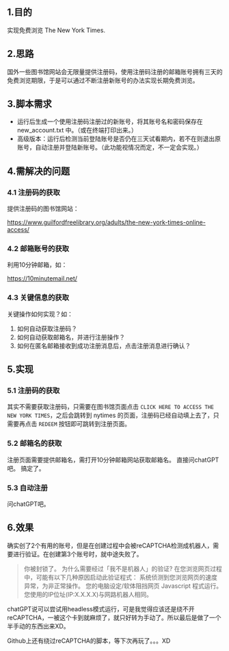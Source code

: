## 1.目的
实现免费浏览 The New York Times. 
## 2.思路
国外一些图书馆网站会无限量提供注册码，使用注册码注册的邮箱账号拥有三天的免费浏览期限，于是可以通过不断注册新账号的办法实现长期免费浏览。
## 3.脚本需求
- 运行后生成一个使用注册码注册过的新账号，将其账号名和密码保存在 new_account.txt 中。（或在终端打印出来。）
- 高级版本：运行后检测当前登陆账号是否仍在三天试看期内，若不在则退出原账号，自动注册并登陆新账号。（此功能视情况而定，不一定会实现。）
## 4.需解决的问题
### 4.1 注册码的获取
提供注册码的图书馆网站：

https://www.guilfordfreelibrary.org/adults/the-new-york-times-online-access/

### 4.2 邮箱账号的获取
利用10分钟邮箱，如：

https://10minutemail.net/

### 4.3 关键信息的获取
关键操作如何实现？如：
1. 如何自动获取注册码？
2. 如何自动获取邮箱名，并进行注册操作？
3. 如何在匿名邮箱接收到成功注册消息后，点击注册消息进行确认？

## 5.实现
### 5.1 注册码的获取
其实不需要获取注册码，只需要在图书馆页面点击 `CLICK HERE TO ACCESS THE NEW YORK TIMES`，之后会跳转到 nytimes 的页面，注册码已经自动填上去了，只需要再点击 `REDEEM` 按钮即可跳转到注册页面。
### 5.2 邮箱名的获取
注册页面需要提供邮箱名，需打开10分钟邮箱网站获取邮箱名。
直接问chatGPT吧。
搞定了。
### 5.3 自动注册
问chatGPT吧。

## 6.效果
确实创了2个有用的账号，但是在创建过程中会被reCAPTCHA检测成机器人，需要进行验证。在创建第3个账号时，就中途失败了。

> 你被封锁了。
> 为什么需要经过「我不是机器人」的验证? 在您浏览网页过程中，可能有以下几种原因启动此验证程式：
> 系统侦测到您浏览网页的速度异常，为非正常操作。
> 您的电脑设定/软体阻挡网页 Javascript 程式运行。
> 您使用的IP位址(IP:X.X.X.X)与网路机器人相同。

chatGPT说可以尝试用headless模式运行，可是我觉得应该还是绕不开reCAPTCHA，一被这个卡到就麻烦了，就只好转为手动了。所以最后是做了一个半手动的东西出来XD。

Github上还有绕过reCAPTCHA的脚本，等下次再玩了。。。XD
